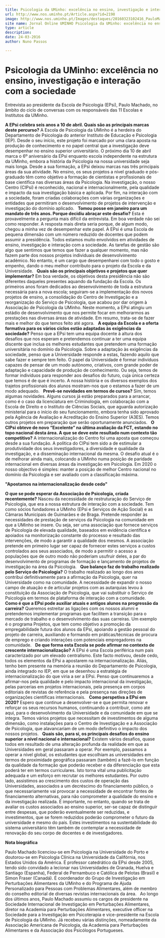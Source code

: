 ```yaml
---
title: Psicologia da UMinho: excelência no ensino, investigação e interação com a sociedade
url: http://www.nos.uminho.pt/Article.aspx?id=2198
image: http://www.nos.uminho.pt/Images/destaques/20160323102416_PauloMachado1.jpg
site name: Jornal Online UMINHO Psicologia da UMinho: excelência no ensino, investigação e interação com a sociedade
type: article
description: 
date: 24-03-2016
author: Nuno Passos

---
```

# Psicologia da UMinho: excelência no ensino, investigação e interação com a sociedade


  

Entrevista ao presidente da Escola de Psicologia (EPsi), Paulo Machado, no âmbito do ciclo de conversas com os responsáveis das 11 Escolas e Institutos da UMinho.

**A EPsi celebra seis anos a 10 de abril. Quais são as principais marcas deste percurso?** 
A Escola de Psicologia da UMinho é a herdeira do Departamento de Psicologia do anterior Instituto de Educação e Psicologia (IEP). Desde o seu início, este projeto foi marcado por uma clara aposta na produção de conhecimento e no papel central que a investigação deve desempenhar no ensino superior universitário. O próximo dia 10 de abril marca o 6º aniversário da EPsi enquanto escola independente na estrutura da UMinho, embora a história da Psicologia na nossa universidade seja mais longa. Desde a sua formação, a EPsi deixou marcas nas três principais áreas da sua atividade. No ensino, os seus projetos a nível graduado e pós-graduado têm como objetivo a formação de cientistas e profissionais de base científica nas diversas áreas da Psicologia. Na investigação, o nosso Centro (CIPsi) é reconhecido, nacional e internacionalmente, pela qualidade e impacto da sua investigação básica e aplicada. Por fim, na interação com a sociedade, foram criadas colaborações com várias organizações e entidades que permitiram o desenvolvimento de projetos de intervenção e investigação do domínio aplicado.
 
**Tomou posse em janeiro para um mandato de três anos. Porque decidiu abraçar este desafio?** 
Esta é provavelmente a pergunta mais difícil da entrevista. Em boa verdade não sei como responder. A resposta mais direta seria porque, de algum modo, chegou a minha vez de desempenhar este papel. A EPsi é uma Escola de pequena dimensão com um número reduzido de docentes que podem assumir a presidência. Todos estamos muito envolvidos em atividades de ensino, investigação e interação com a sociedade. As tarefas de gestão são algo que sentimos que temos que fazer a qualquer momento, mas não fazem parte dos nossos projetos individuais de desenvolvimento académico. No entanto, é um cargo que desempenharei com todo o gosto e empenho, dando o meu melhor contributo para o projeto da Escola e da Universidade.
 
**Quais são os principais objetivos e projetos que quer implementar?** 
Em boa verdade, os objetivos desta presidência não são diferentes daqueles presentes aquando da fundação da Escola. Os primeiros anos foram dedicados ao desenvolvimento de toda a estrutura necessária para a nova escola; seguiram-se a implementação dos novos projetos de ensino, a consolidação do Centro de Investigação e a reorganização do Serviço de Psicologia, que acabou por dar origem à Associação de Psicologia da UMinho. Neste momento, a EPsi atingiu um estádio de desenvolvimento que nos permite focar em melhorarmos as prestações nas diversas áreas de atividade. Em resumo, trata-se de fazer mais e melhor do que temos feito até agora.
 
**A equipa da Escola e a oferta formativa para os vários ciclos estão adaptadas às exigências da sociedade?** 
Penso que a EPsi tem uma equipa docente à altura dos desafios que nos esperam e pretendemos continuar a ter uma equipa discente que inclua os melhores estudantes que pretendem uma formação universitária no domínio da Psicologia. Sobre a adaptação às exigências da sociedade, penso que a Universidade responde a estas, fazendo aquilo que sabe fazer e sempre tem feito. O papel da Universidade é formar indivíduos capazes de pensar de um modo autónomo, criativos, com grande poder de adaptação e capacidade de produção de conhecimento. Ou seja, temos de formar indivíduos para responder aos desafios do futuro, cuja única certeza que temos é de que é incerto. A nossa história e os diversos exemplos dos trajetos profissionais dos alunos mostram-nos que o estamos a fazer de um modo adequado.
 
**Prevê-se novidades em termos de cursos?** 
Sim, temos algumas novidades. Alguns cursos já estão preparados para a arrancar, como é o caso da licenciatura em Criminologia, em colaboração com a Escola de Direito e o Instituto de Ciências Sociais, que aguarda autorização ministerial para o início do seu funcionamento, embora tenha sido aprovado pela Agência de Avaliação e Acreditação do Ensino Superior (A3ES). Temos outros projetos em preparação que serão oportunamente anunciados.
 
**O CIPsi obteve de novo “Excelente” na última avaliação da FCT, estando no topo nacional desta área. A que se deve este resultado num contexto tão competitivo?** 
A internacionalização do Centro foi uma aposta que começou desde a sua fundação. A política do CIPsi tem sido a de estimular a produtividade dos seus investigadores, a diversidade e qualidade da investigação, e a disseminação internacional da mesma. O desafio atual é o de melhorar ainda mais, colocando a UMinho numa posição de paridade internacional em diversas áreas da investigação em Psicologia. Em 2020 o nosso objectivo é simples: manter a posição de melhor Centro nacional no domínio da Psicologia e ser avaliado com a classificação máxima.
 

**"Apostamos na internacionalização desde cedo"** 

**O que se pode esperar da Associação de Psicologia, criada recentemente?** 
Nasceu da necessidade de restruturação do Serviço de Psicologia, que era a nossa estrutura de interação com a sociedade. Tem como sócios fundadores a UMinho (EPsi e Serviços de Ação Social) e as Câmaras Municipais de Guimarães e de Braga. Pretende responder às necessidades de prestação de serviços da Psicologia na comunidade em que a UMinho se insere. Ou seja, ser uma associação que fornece serviços de Psicologia de elevada qualidade, baseados em evidência científica e apoiados na monitorização constante do processo e resultado das intervenções, de modo a garantir a qualidade dos mesmos. A associação pretende em primeiro lugar ser capaz de fornecer estes serviços a custos controlados aos seus associados, de modo a permitir o acesso a populações que de outro modo não poderiam usufruir deles, a par do desenvolvimento de programas de formação e lançamento de projetos de investigação na área da Psicologia.
 
**Que balanço faz do trabalho realizado pelo Serviço de Psicologia?** 
O trabalho realizado ao longo dos anos contribui definitivamente para a afirmação da Psicologia, quer na Universidade como na comunidade. A necessidade de expandir o nosso campo de atuação e de articular projetos com as autarquias levou à constituição da Associação de Psicologia, que vai substituir o Serviço de Psicologia em termos de plataforma de interação com a comunidade.
 
**Como é que a EPsi pode auxiliar atuais e antigos alunos na progressão da carreira?** 
Queremos estreitar as ligações com os nossos alumni e pretendemos implementar programas que facilitem a transição para o mercado de trabalho e o desenvolvimento das suas carreiras. Um exemplo é o programa Projetos, que tem como objetivo a promoção da empregabilidade futura dos alunos da EPsi, apoiando a gestão pessoal do projeto de carreira, auxiliando e formando em práticas/técnicas de procura de emprego e criando interações com potenciais empregadores na comunidade.
 
**De que forma esta Escola se pode afirmar no contexto de crescente internacionalização?** 
A EPsi é uma Escola periférica num país caracterizado por um elevado centralismo. Este facto motivou, desde cedo, todos os elementos da EPsi a apostarem na internacionalização. Aliás, tenho bem presente na memória a reunião do Departamento de Psicologia, ainda integrado no IEP, em que se desenhou a estratégia de internacionalização do que viria a ser a EPsi. Penso que continuaremos a afirmar-nos pela qualidade e pelo impacto internacional da investigação, pelas parcerias em projetos internacionais, pela presença em corpos editoriais de revistas de referência e pela presença nas direções de organizações científicas internacionais.
 
**Como perspetiva a EPsi em 2020?** 
Espero que continue a desenvolver-se e que permita renovar e reforçar os seus recursos humanos, continuando a contribuir, como até aqui, para o desenvolvimento da Universidade e da comunidade em que se integra. Temos vários projetos que necessitam de investimentos de alguma dimensão, como instalações para o Centro de Investigação e a Associação de Psicologia, que alavancariam de um modo definitivo o impacto dos nossos projetos.
 
**Quais são, para si, os principais desafios do ensino superior a nível nacional e internacional?** 
Existem vários desafios, quase todos em resultado de uma alteração profunda da realidade em que as Universidades em geral passaram a operar. Por exemplo, passamos a operar a nível global, os estudantes que escolhiam as universidades em termos de proximidade geográfica passaram (também) a fazê-lo em função da qualidade da formação que poderão receber e da diferenciação que esta poderá ter em termos curriculares. Isto torna vital uma publicitação adequada e um esforço em recrutar os melhores estudantes. Por outro lado, assistimos ao crescimento dos custos de operação das Universidades, associados a um decréscimo do financiamento público, o que necessariamente vai provocar a necessidade de encontrar fontes de financiamento alternativas, para não comprometer a qualidade do ensino e da investigação realizada. É importante, no entanto, quando se trata de avaliar os custos associados ao ensino superior, ser-se capaz de distinguir entre despesas, que poderão eventualmente ser reduzidas, e investimentos, que se forem reduzidos poderão comprometer o futuro da universidade e mesmo do país. Estes investimentos na sustentabilidade do sistema universitário têm também de contemplar a necessidade de renovação do seu corpo de docentes e de investigadores.
 

**Nota biográfica** 

Paulo Machado licenciou-se em Psicologia na Universidade do Porto e doutorou-se em Psicologia Clínica na Universidade da Califórnia, nos Estados Unidos da América. É professor catedrático da EPsi desde 2005, tendo sido convidado a lecionar nas Universidades de Granada, Huelva e Santiago (Espanha), Federal de Pernambuco e Católica de Pelotas (Brasil) e Simon Fraser (Canadá). É coordenador do Grupo de Investigação em Perturbações Alimentares da UMinho e do Programa de Ajuda Personalizado para Pessoas com Problemas Alimentares, além de membro do conselho editorial de diversas revistas internacionais da área.
 
Ao longo dos últimos anos, Paulo Machado assumiu os cargos de presidente na Sociedade Internacional de Investigação em Perturbações Alimentares, diretor na Academia para Perturbações Alimentares, executive officer na Sociedade para a Investigação em Psicoterapia e vice-presidente na Escola de Psicologia da UMinho. Já recebeu várias distinções, nomeadamente da Associação Americana de Psicologia, da Academia para Perturbações Alimentares e da Associação dos Psicólogos Portugueses.
 


